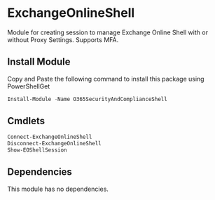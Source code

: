# ExchangeOnlineShell
Module for creating session to manage Exchange Online Shell with or without Proxy Settings. Supports MFA.

## Install Module
Copy and Paste the following command to install this package using PowerShellGet
```powershell
Install-Module -Name O365SecurityAndComplianceShell 
```
## Cmdlets
```powershell
Connect-ExchangeOnlineShell 
Disconnect-ExchangeOnlineShell 
Show-EOShellSession
```

## Dependencies
This module has no dependencies.
